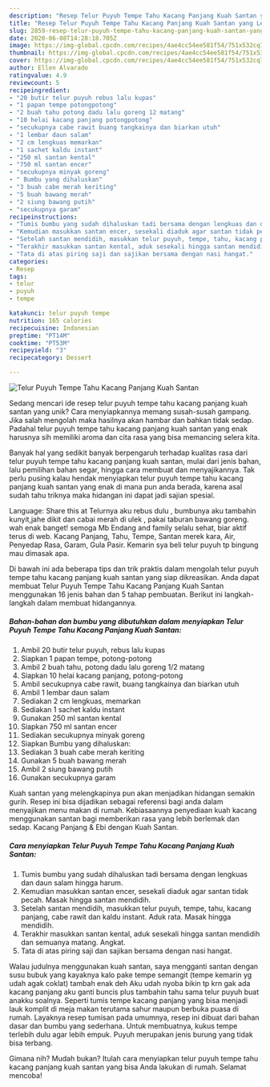 ```yaml
---
description: "Resep Telur Puyuh Tempe Tahu Kacang Panjang Kuah Santan yang Lezat"
title: "Resep Telur Puyuh Tempe Tahu Kacang Panjang Kuah Santan yang Lezat"
slug: 2859-resep-telur-puyuh-tempe-tahu-kacang-panjang-kuah-santan-yang-lezat
date: 2020-06-08T14:28:18.705Z
image: https://img-global.cpcdn.com/recipes/4ae4cc54ee581f54/751x532cq70/telur-puyuh-tempe-tahu-kacang-panjang-kuah-santan-foto-resep-utama.jpg
thumbnail: https://img-global.cpcdn.com/recipes/4ae4cc54ee581f54/751x532cq70/telur-puyuh-tempe-tahu-kacang-panjang-kuah-santan-foto-resep-utama.jpg
cover: https://img-global.cpcdn.com/recipes/4ae4cc54ee581f54/751x532cq70/telur-puyuh-tempe-tahu-kacang-panjang-kuah-santan-foto-resep-utama.jpg
author: Ellen Alvarado
ratingvalue: 4.9
reviewcount: 5
recipeingredient:
- "20 butir telur puyuh rebus lalu kupas"
- "1 papan tempe potongpotong"
- "2 buah tahu potong dadu lalu goreng 12 matang"
- "10 helai kacang panjang potongpotong"
- "secukupnya cabe rawit buang tangkainya dan biarkan utuh"
- "1 lembar daun salam"
- "2 cm lengkuas memarkan"
- "1 sachet kaldu instant"
- "250 ml santan kental"
- "750 ml santan encer"
- "secukupnya minyak goreng"
- " Bumbu yang dihaluskan"
- "3 buah cabe merah keriting"
- "5 buah bawang merah"
- "2 siung bawang putih"
- "secukupnya garam"
recipeinstructions:
- "Tumis bumbu yang sudah dihaluskan tadi bersama dengan lengkuas dan daun salam hingga harum."
- "Kemudian masukkan santan encer, sesekali diaduk agar santan tidak pecah. Masak hingga santan mendidih."
- "Setelah santan mendidih, masukkan telur puyuh, tempe, tahu, kacang panjang, cabe rawit dan kaldu instant. Aduk rata. Masak hingga mendidih."
- "Terakhir masukkan santan kental, aduk sesekali hingga santan mendidih dan semuanya matang. Angkat."
- "Tata di atas piring saji dan sajikan bersama dengan nasi hangat."
categories:
- Resep
tags:
- telur
- puyuh
- tempe

katakunci: telur puyuh tempe 
nutrition: 165 calories
recipecuisine: Indonesian
preptime: "PT14M"
cooktime: "PT53M"
recipeyield: "3"
recipecategory: Dessert

---
```



![Telur Puyuh Tempe Tahu Kacang Panjang Kuah Santan](https://img-global.cpcdn.com/recipes/4ae4cc54ee581f54/751x532cq70/telur-puyuh-tempe-tahu-kacang-panjang-kuah-santan-foto-resep-utama.jpg)

Sedang mencari ide resep telur puyuh tempe tahu kacang panjang kuah santan yang unik? Cara menyiapkannya memang susah-susah gampang. Jika salah mengolah maka hasilnya akan hambar dan bahkan tidak sedap. Padahal telur puyuh tempe tahu kacang panjang kuah santan yang enak harusnya sih memiliki aroma dan cita rasa yang bisa memancing selera kita.

Banyak hal yang sedikit banyak berpengaruh terhadap kualitas rasa dari telur puyuh tempe tahu kacang panjang kuah santan, mulai dari jenis bahan, lalu pemilihan bahan segar, hingga cara membuat dan menyajikannya. Tak perlu pusing kalau hendak menyiapkan telur puyuh tempe tahu kacang panjang kuah santan yang enak di mana pun anda berada, karena asal sudah tahu triknya maka hidangan ini dapat jadi sajian spesial.

Language: Share this at Telurnya aku rebus dulu , bumbunya aku tambahin kunyit,jahe dikit dan cabai merah di ulek , pakai taburan bawang goreng. wah enak banget! semoga Mb Endang and family selalu sehat, biar aktif terus di web. Kacang Panjang, Tahu, Tempe, Santan merek kara, Air, Penyedap Rasa, Garam, Gula Pasir. Kemarin sya beli telur puyuh tp bingung mau dimasak apa.


Di bawah ini ada beberapa tips dan trik praktis dalam mengolah telur puyuh tempe tahu kacang panjang kuah santan yang siap dikreasikan. Anda dapat membuat Telur Puyuh Tempe Tahu Kacang Panjang Kuah Santan menggunakan 16 jenis bahan dan 5 tahap pembuatan. Berikut ini langkah-langkah dalam membuat hidangannya.

<!--inarticleads1-->

##### Bahan-bahan dan bumbu yang dibutuhkan dalam menyiapkan Telur Puyuh Tempe Tahu Kacang Panjang Kuah Santan:

1. Ambil 20 butir telur puyuh, rebus lalu kupas
1. Siapkan 1 papan tempe, potong-potong
1. Ambil 2 buah tahu, potong dadu lalu goreng 1/2 matang
1. Siapkan 10 helai kacang panjang, potong-potong
1. Ambil secukupnya cabe rawit, buang tangkainya dan biarkan utuh
1. Ambil 1 lembar daun salam
1. Sediakan 2 cm lengkuas, memarkan
1. Sediakan 1 sachet kaldu instant
1. Gunakan 250 ml santan kental
1. Siapkan 750 ml santan encer
1. Sediakan secukupnya minyak goreng
1. Siapkan  Bumbu yang dihaluskan:
1. Sediakan 3 buah cabe merah keriting
1. Gunakan 5 buah bawang merah
1. Ambil 2 siung bawang putih
1. Gunakan secukupnya garam


Kuah santan yang melengkapinya pun akan menjadikan hidangan semakin gurih. Resep ini bisa dijadikan sebagai referensi bagi anda dalam menyajikan menu makan di rumah. Kebiasaannya penyediaan kuah kacang menggunakan santan bagi memberikan rasa yang lebih berlemak dan sedap. Kacang Panjang &amp; Ebi dengan Kuah Santan. 

<!--inarticleads2-->

##### Cara menyiapkan Telur Puyuh Tempe Tahu Kacang Panjang Kuah Santan:

1. Tumis bumbu yang sudah dihaluskan tadi bersama dengan lengkuas dan daun salam hingga harum.
1. Kemudian masukkan santan encer, sesekali diaduk agar santan tidak pecah. Masak hingga santan mendidih.
1. Setelah santan mendidih, masukkan telur puyuh, tempe, tahu, kacang panjang, cabe rawit dan kaldu instant. Aduk rata. Masak hingga mendidih.
1. Terakhir masukkan santan kental, aduk sesekali hingga santan mendidih dan semuanya matang. Angkat.
1. Tata di atas piring saji dan sajikan bersama dengan nasi hangat.


Walau judulnya menggunakan kuah santan, saya mengganti santan dengan susu bubuk yang kayaknya kalo pake tempe semangit (tempe kemarin yg udah agak coklat) tambah enak deh Aku udah nyoba bikin tp krn gak ada kacang panjang aku ganti buncis plus tambahin tahu sama telur puyuh buat anakku soalnya. Seperti tumis tempe kacang panjang yang bisa menjadi lauk komplit di meja makan terutama sahur maupun berbuka puasa di rumah. Layaknya resep tumisan pada umumnya, resep ini dibuat dari bahan dasar dan bumbu yang sederhana. Untuk membuatnya, kukus tempe terlebih dulu agar lebih empuk. Puyuh merupakan jenis burung yang tidak bisa terbang. 

Gimana nih? Mudah bukan? Itulah cara menyiapkan telur puyuh tempe tahu kacang panjang kuah santan yang bisa Anda lakukan di rumah. Selamat mencoba!
